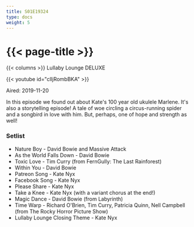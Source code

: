 ```yaml
---
title: S01E19324
type: docs
weight: 5
---
```


# {{< page-title >}}

{{< columns >}}
Lullaby Lounge DELUXE

{{< youtube id="clljRombBKA" >}}

Aired: 2019-11-20

In this episode we found out about Kate's 100 year old ukulele Marlene.  It's also a storytelling episode!  A tale of woe circling a circus-running spider and a songbird in love with him.  But, perhaps, one of hope and strength as well!

### Setlist
* Nature Boy - David Bowie and Massive Attack
* As the World Falls Down - David Bowie
* Toxic Love - Tim Curry (from FernGully: The Last Rainforest)
* Within You - David Bowie
* Patreon Song - Kate Nyx
* Facebook Song - Kate Nyx
* Please Share - Kate Nyx
* Take a Knee - Kate Nyx (with a variant chorus at the end!)
* Magic Dance - David Bowie (from Labyrinth)
* Time Warp - Richard O'Brien, Tim Curry, Patricia Quinn, Nell Campbell (from The Rocky Horror Picture Show)
* Lullaby Lounge Closing Theme - Kate Nyx

